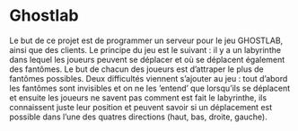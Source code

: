 # Ghostlab

Le but de ce projet est de programmer un serveur pour le jeu GHOSTLAB, ainsi que des clients. Le principe du jeu est le suivant : il y a un labyrinthe dans lequel les joueurs peuvent se déplacer et où se déplacent également des fantômes. Le but de chacun des joueurs est d’attraper le plus de fantômes possibles. Deux difficultés viennent s’ajouter au jeu : tout d’abord les fantômes sont invisibles et on ne les ’entend’ que lorsqu’ils se déplacent et ensuite les joueurs ne savent pas comment est fait le labyrinthe, ils connaissent juste leur position et peuvent savoir si un déplacement est possible dans l’une des quatres directions (haut, bas, droite, gauche).
